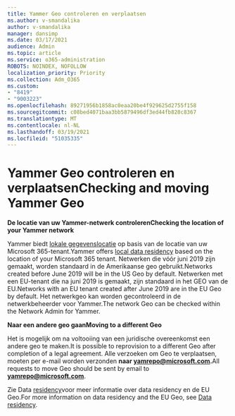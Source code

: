 ```yaml
---
title: Yammer Geo controleren en verplaatsen
ms.author: v-smandalika
author: v-smandalika
manager: dansimp
ms.date: 03/17/2021
audience: Admin
ms.topic: article
ms.service: o365-administration
ROBOTS: NOINDEX, NOFOLLOW
localization_priority: Priority
ms.collection: Adm_O365
ms.custom:
- "8419"
- "9003223"
ms.openlocfilehash: 89271956b1858ac0eaa20be4f929625d2755f158
ms.sourcegitcommit: c08bed4071baa3bb5879496df3ed44fb828c8367
ms.translationtype: MT
ms.contentlocale: nl-NL
ms.lasthandoff: 03/19/2021
ms.locfileid: "51035335"
---
```

# <a name="checking-and-moving-yammer-geo"></a><span data-ttu-id="fe60b-102">Yammer Geo controleren en verplaatsen</span><span class="sxs-lookup"><span data-stu-id="fe60b-102">Checking and moving Yammer Geo</span></span>

<span data-ttu-id="fe60b-103">**De locatie van uw Yammer-netwerk controleren**</span><span class="sxs-lookup"><span data-stu-id="fe60b-103">**Checking the location of your Yammer network**</span></span>

<span data-ttu-id="fe60b-104">Yammer biedt [lokale gegevenslocatie](https://docs.microsoft.com/yammer/manage-security-and-compliance/data-residency) op basis van de locatie van uw Microsoft 365-tenant.</span><span class="sxs-lookup"><span data-stu-id="fe60b-104">Yammer offers [local data residency](https://docs.microsoft.com/yammer/manage-security-and-compliance/data-residency) based on the location of your Microsoft 365 tenant.</span></span> <span data-ttu-id="fe60b-105">Netwerken die vóór juni 2019 zijn gemaakt, worden standaard in de Amerikaanse geo gebruikt.</span><span class="sxs-lookup"><span data-stu-id="fe60b-105">Networks created before June 2019 will be in the US Geo by default.</span></span> <span data-ttu-id="fe60b-106">Netwerken met een EU-tenant die na juni 2019 is gemaakt, zijn standaard in het GEO van de EU.</span><span class="sxs-lookup"><span data-stu-id="fe60b-106">Networks with an EU tenant created after June 2019 are in the EU Geo by default.</span></span> <span data-ttu-id="fe60b-107">Het netwerkgeo kan worden gecontroleerd in de netwerkbeheerder voor Yammer.</span><span class="sxs-lookup"><span data-stu-id="fe60b-107">The network Geo can be checked within the Network Admin for Yammer.</span></span>

<span data-ttu-id="fe60b-108">**Naar een andere geo gaan**</span><span class="sxs-lookup"><span data-stu-id="fe60b-108">**Moving to a different Geo**</span></span>

<span data-ttu-id="fe60b-109">Het is mogelijk om na voltooiing van een juridische overeenkomst een andere geo te maken.</span><span class="sxs-lookup"><span data-stu-id="fe60b-109">It is possible to reprovision to a different Geo after completion of a legal agreement.</span></span> <span data-ttu-id="fe60b-110">Alle verzoeken om Geo te verplaatsen, moeten per e-mail worden verzonden **naar yamrepo@microsoft.com.**</span><span class="sxs-lookup"><span data-stu-id="fe60b-110">All requests to move Geo should be sent by email to **yamrepo@microsoft.com**.</span></span>

<span data-ttu-id="fe60b-111">Zie Data [residency](https://docs.microsoft.com/yammer/manage-security-and-compliance/data-residency)voor meer informatie over data residency en de EU Geo.</span><span class="sxs-lookup"><span data-stu-id="fe60b-111">For more information on data residency and the EU Geo, see [Data residency](https://docs.microsoft.com/yammer/manage-security-and-compliance/data-residency).</span></span>
